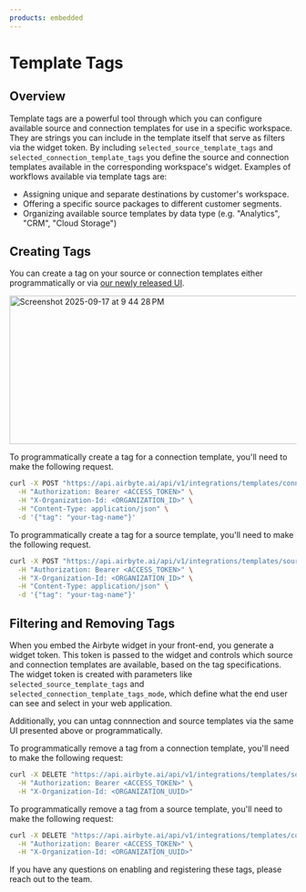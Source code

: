 ```yaml
---
products: embedded
---
```


# Template Tags

## Overview

Template tags are a powerful tool through which you can configure available source and connection templates for use in a specific workspace. They are strings you can include in the template itself that serve as filters via the widget token. By including `selected_source_template_tags` and `selected_connection_template_tags` you define the source and connection templates available in the corresponding workspace's widget. Examples of workflows available via template tags are:

- Assigning unique and separate destinations by customer's workspace.
- Offering a specific source packages to different customer segments.
- Organizing available source templates by data type (e.g. "Analytics", "CRM", "Cloud Storage")

## Creating Tags

You can create a tag on your source or connection templates either programmatically or via [our newly released UI](https://app.airbyte.ai).

<img width="936" height="261" alt="Screenshot 2025-09-17 at 9 44 28 PM" src="https://github.com/user-attachments/assets/aebc08af-e922-4cf8-b35f-b5880d57a1f3" />


To programmatically create a tag for a connection template, you'll need to make the following request.

``` bash
curl -X POST "https://api.airbyte.ai/api/v1/integrations/templates/connections/{id}/tag" \
  -H "Authorization: Bearer <ACCESS_TOKEN>" \
  -H "X-Organization-Id: <ORGANIZATION_ID>" \
  -H "Content-Type: application/json" \
  -d '{"tag": "your-tag-name"}'
```

To programmatically create a tag for a source template, you'll need to make the following request.

```bash
curl -X POST "https://api.airbyte.ai/api/v1/integrations/templates/sources/{id}/tag" \
  -H "Authorization: Bearer <ACCESS_TOKEN>" \
  -H "X-Organization-Id: <ORGANIZATION_ID>" \
  -H "Content-Type: application/json" \
  -d '{"tag": "your-tag-name"}'
```

## Filtering and Removing Tags

When you embed the Airbyte widget in your front-end, you generate a widget token. This token is passed to the widget and controls which source and connection templates are available, based on the tag specifications.
The widget token is created with parameters like ‎`selected_source_template_tags` and ‎`selected_connection_template_tags_mode`, which define what the end user can see and select in your web application.

Additionally, you can untag connnection and source templates via the same UI presented above or programmatically.

To programmatically remove a tag from a connection template, you'll need to make the following request:

```bash
curl -X DELETE "https://api.airbyte.ai/api/v1/integrations/templates/sources/{id}/tag/{tag_name}" \
  -H "Authorization: Bearer <ACCESS_TOKEN>" \
  -H "X-Organization-Id: <ORGANIZATION_UUID>"
```

To programmatically remove a tag from a source template, you'll need to make the following request:

```bash 
curl -X DELETE "https://api.airbyte.ai/api/v1/integrations/templates/connections/{id}/tag/{tag_name}" \
  -H "Authorization: Bearer <ACCESS_TOKEN>" \
  -H "X-Organization-Id: <ORGANIZATION_UUID>"
```

If you have any questions on enabling and registering these tags, please reach out to the team.
